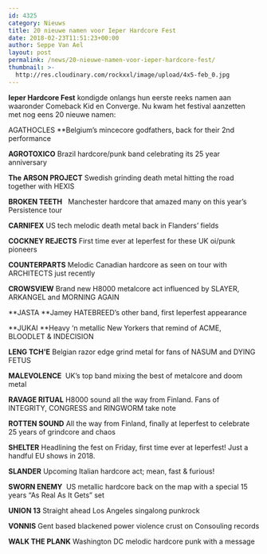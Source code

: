 ```yaml
---
id: 4325
category: Nieuws
title: 20 nieuwe namen voor Ieper Hardcore Fest
date: 2018-02-23T11:51:23+00:00
author: Seppe Van Ael
layout: post
permalink: /news/20-nieuwe-namen-voor-ieper-hardcore-fest/
thumbnail: >-
  http://res.cloudinary.com/rockxxl/image/upload/4x5-feb_0.jpg
---
```

**Ieper Hardcore Fest** kondigde onlangs hun eerste reeks namen aan waaronder Comeback Kid en Converge. Nu kwam het festival aanzetten met nog eens 20 nieuwe namen:
  
AGATHOCLES **Belgium’s mincecore godfathers, back for their 2nd performance

**AGROTOXICO** Brazil hardcore/punk band celebrating its 25 year anniversary

**The ARSON PROJECT** Swedish grinding death metal hitting the road together with HEXIS

**BROKEN TEETH**   Manchester hardcore that amazed many on this year’s Persistence tour

**CARNIFEX** US tech melodic death metal back in Flanders’ fields

**COCKNEY REJECTS** First time ever at Ieperfest for these UK oi/punk pioneers

**COUNTERPARTS** Melodic Canadian hardcore as seen on tour with ARCHITECTS just recently

**CROWSVIEW** Brand new H8000 metalcore act influenced by SLAYER, ARKANGEL and MORNING AGAIN

**JASTA **Jamey HATEBREED’s other band, first Ieperfest appearance

**JUKAI **Heavy ‘n metallic New Yorkers that remind of ACME, BLOODLET & INDECISION

**LENG TCH'E** Belgian razor edge grind metal for fans of NASUM and DYING FETUS

**MALEVOLENCE**  UK’s top band mixing the best of metalcore and doom metal

**RAVAGE RITUAL** H8000 sound all the way from Finland. Fans of INTEGRITY, CONGRESS and RINGWORM take note

**ROTTEN SOUND** All the way from Finland, finally at Ieperfest to celebrate 25 years of grindcore and chaos

**SHELTER** Headlining the fest on Friday, first time ever at Ieperfest! Just a handful EU shows in 2018.

**SLANDER** Upcoming Italian hardcore act; mean, fast & furious!

**SWORN ENEMY**  US metallic hardcore back on the map with a special 15 years “As Real As It Gets” set

**UNION 13** Straight ahead Los Angeles singalong punkrock

**VONNIS** Gent based blackened power violence crust on Consouling records

**WALK THE PLANK** Washington DC melodic hardcore punk with a message
